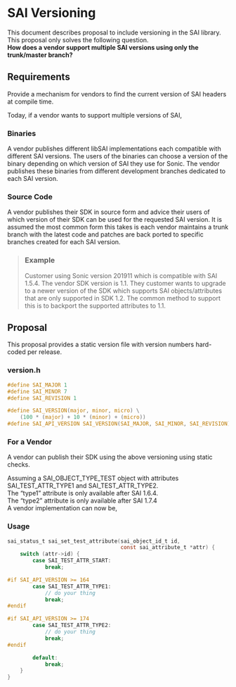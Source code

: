 SAI Versioning
==============

This document describes proposal to include versioning in the SAI library. This proposal only solves the following question. <br>
**How does a vendor support multiple SAI versions using only the trunk/master branch?**

Requirements
------------
Provide a mechanism for vendors to find the current version of SAI headers at compile time.

Today, if a vendor wants to support multiple versions of SAI,

### Binaries
A vendor publishes different libSAI implementations each compatible with different SAI versions. The users of the binaries can choose a version of the binary depending on which version of SAI they use for Sonic. The vendor publishes these binaries from different development branches dedicated to each SAI version.

### Source Code
A vendor publishes their SDK in source form and advice their users of which version of their SDK can be used for the requested SAI version. It is assumed the most common form this takes is each vendor maintains a trunk branch with the latest code and patches are back ported to specific branches created for each SAI version.

> ### Example
> Customer using Sonic version 201911 which is compatible with SAI 1.5.4. The vendor SDK version is 1.1. They customer wants to upgrade to a newer version of the SDK which supports SAI objects/attributes that are only supported in SDK 1.2. The common method to support this is to backport the supported attributes to 1.1.

Proposal
--------
This proposal provides a static version file with version numbers hard-coded per release.

### version.h
```c
#define SAI_MAJOR 1
#define SAI_MINOR 7
#define SAI_REVISION 1

#define SAI_VERSION(major, minor, micro) \
    (100 * (major) + 10 * (minor) + (micro))
#define SAI_API_VERSION SAI_VERSION(SAI_MAJOR, SAI_MINOR, SAI_REVISION)
```

### For a Vendor
A vendor can publish their SDK using the above versioning using static checks.

Assuming a SAI_OBJECT_TYPE_TEST object with attributes SAI_TEST_ATTR_TYPE1 and SAI_TEST_ATTR_TYPE2. <br>
The “type1” attribute is only available after SAI 1.6.4. <br>
The “type2” attribute is only available after SAI 1.7.4 <br>
A vendor implementation can now be,

### Usage
```c
sai_status_t sai_set_test_attribute(sai_object_id_t id,
                                    const sai_attribute_t *attr) {
    switch (attr->id) {
        case SAI_TEST_ATTR_START:
            break;

#if SAI_API_VERSION >= 164
        case SAI_TEST_ATTR_TYPE1:
            // do your thing
            break;
#endif

#if SAI_API_VERSION >= 174
        case SAI_TEST_ATTR_TYPE2:
            // do your thing
            break;
#endif

        default:
            break;
    }
}
```

